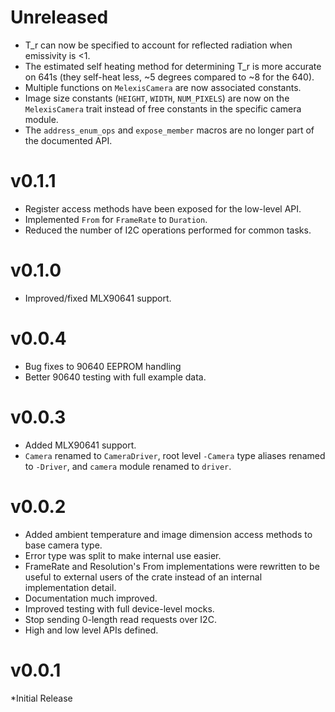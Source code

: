 # Unreleased

* T_r can now be specified to account for reflected radiation when emissivity is
  <1.
* The estimated self heating method for determining T_r is more accurate on 641s
  (they self-heat less, ~5 degrees compared to ~8 for the 640).
* Multiple functions on `MelexisCamera` are now associated constants.
* Image size constants (`HEIGHT`, `WIDTH`, `NUM_PIXELS`) are now on the
  `MelexisCamera` trait instead of free constants in the specific camera module.
* The `address_enum_ops` and `expose_member` macros are no longer part of the
  documented API.

# v0.1.1

* Register access methods have been exposed for the low-level API.
* Implemented `From` for `FrameRate` to `Duration`.
* Reduced the number of I2C operations performed for common tasks.

# v0.1.0

* Improved/fixed MLX90641 support.

# v0.0.4

* Bug fixes to 90640 EEPROM handling
* Better 90640 testing with full example data.

# v0.0.3

* Added MLX90641 support.
* `Camera` renamed to `CameraDriver`, root level `-Camera` type aliases renamed
  to `-Driver`, and `camera` module renamed to `driver`.

# v0.0.2

* Added ambient temperature and image dimension access methods to base camera
  type.
* Error type was split to make internal use easier.
* FrameRate and Resolution's From implementations were rewritten to be useful to
  external users of the crate instead of an internal implementation detail.
* Documentation much improved.
* Improved testing with full device-level mocks.
* Stop sending 0-length read requests over I2C.
* High and low level APIs defined.

# v0.0.1

*Initial Release
